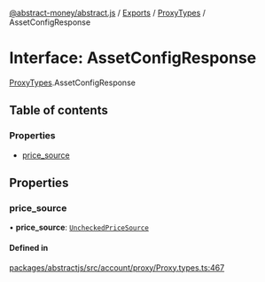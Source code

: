 [@abstract-money/abstract.js](../README.md) / [Exports](../modules.md) / [ProxyTypes](../modules/ProxyTypes.md) / AssetConfigResponse

# Interface: AssetConfigResponse

[ProxyTypes](../modules/ProxyTypes.md).AssetConfigResponse

## Table of contents

### Properties

- [price\_source](ProxyTypes.AssetConfigResponse.md#price_source)

## Properties

### price\_source

• **price\_source**: [`UncheckedPriceSource`](../modules/ProxyTypes.md#uncheckedpricesource)

#### Defined in

[packages/abstractjs/src/account/proxy/Proxy.types.ts:467](https://github.com/AbstractSDK/frontend/blob/07410073/packages/abstractjs/src/account/proxy/Proxy.types.ts#L467)
